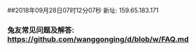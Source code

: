 ##2018年09月28日07时12分07秒 新址: 159.65.183.171
### 兔友常见问题及解答: https://github.com/wanggonging/d/blob/w/FAQ.md
